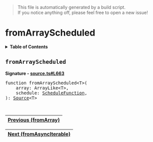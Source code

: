 > This file is automatically generated by a build script.<br>If you notice anything off, please feel free to open a new issue!

# fromArrayScheduled

<details><summary><b>Table of Contents</b></summary>

1. [<code>fromArrayScheduled</code>](#fromArrayScheduled)</details>

## <a name="fromArrayScheduled"></a><code>fromArrayScheduled</code>

<b>Signature - [source.ts#L663](..\/..\/packages\/core\/src\/source.ts#L663)</b>

<pre>function fromArrayScheduled&lt;T&gt;(<br>    array: ArrayLike&lt;T&gt;,<br>    schedule: <a href="../06-api-schedule-functions/00-ScheduleFunction.md#ScheduleFunction">ScheduleFunction</a>,<br>): <a href="00-Source.md#Source-Interface">Source</a>&lt;T&gt;</pre><br>

| [Previous \(fromArray\)](13-fromArray.md#readme) |
| --- |

<div align="right">

| [Next \(fromAsyncIterable\)](15-fromAsyncIterable.md#readme) |
| --- |
</div>
